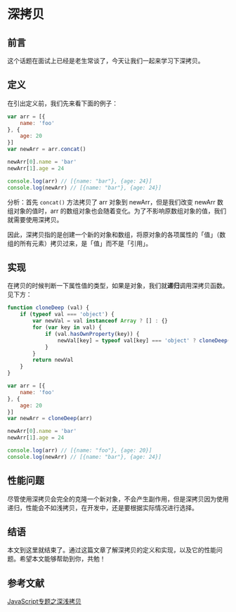# 深拷贝

## 前言

这个话题在面试上已经是老生常谈了，今天让我们一起来学习下深拷贝。

## 定义

在引出定义前，我们先来看下面的例子：
```js
var arr = [{
    name: 'foo'
}, {
    age: 20
}]
var newArr = arr.concat()

newArr[0].name = 'bar'
newArr[1].age = 24

console.log(arr) // [{name: "bar"}, {age: 24}]
console.log(newArr) // [{name: "bar"}, {age: 24}]
```

分析：首先 `concat()` 方法拷贝了 arr 对象到 newArr，但是我们改变 newArr 数组对象的值时，arr 的数组对象也会随着变化。为了不影响原数组对象的值，我们就需要使用深拷贝。

因此，深拷贝指的是创建一个新的对象和数组，将原对象的各项属性的「值」（数组的所有元素）拷贝过来，是「值」而不是「引用」。

## 实现

在拷贝的时候判断一下属性值的类型，如果是对象，我们就**递归**调用深拷贝函数。见下方：
```js
function cloneDeep (val) {
    if (typeof val === 'object') {
        var newVal = val instanceof Array ? [] : {}
        for (var key in val) {
            if (val.hasOwnProperty(key)) {
                newVal[key] = typeof val[key] === 'object' ? cloneDeep(val[key]) : val[key]
            }
        }
        return newVal
    }
}

var arr = [{
    name: 'foo'
}, {
    age: 20
}]
var newArr = cloneDeep(arr)

newArr[0].name = 'bar'
newArr[1].age = 24

console.log(arr) // [{name: "foo"}, {age: 20}]
console.log(newArr) // [{name: "bar"}, {age: 24}]
```

## 性能问题

尽管使用深拷贝会完全的克隆一个新对象，不会产生副作用，但是深拷贝因为使用递归，性能会不如浅拷贝，在开发中，还是要根据实际情况进行选择。

## 结语

本文到这里就结束了。通过这篇文章了解深拷贝的定义和实现，以及它的性能问题。希望本文能够帮助到你，共勉！

## 参考文献

[JavaScript专题之深浅拷贝](https://github.com/mqyqingfeng/Blog/issues/32)